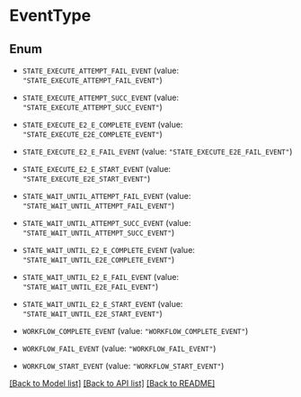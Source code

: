 # EventType

## Enum


* `STATE_EXECUTE_ATTEMPT_FAIL_EVENT` (value: `"STATE_EXECUTE_ATTEMPT_FAIL_EVENT"`)

* `STATE_EXECUTE_ATTEMPT_SUCC_EVENT` (value: `"STATE_EXECUTE_ATTEMPT_SUCC_EVENT"`)

* `STATE_EXECUTE_E2_E_COMPLETE_EVENT` (value: `"STATE_EXECUTE_E2E_COMPLETE_EVENT"`)

* `STATE_EXECUTE_E2_E_FAIL_EVENT` (value: `"STATE_EXECUTE_E2E_FAIL_EVENT"`)

* `STATE_EXECUTE_E2_E_START_EVENT` (value: `"STATE_EXECUTE_E2E_START_EVENT"`)

* `STATE_WAIT_UNTIL_ATTEMPT_FAIL_EVENT` (value: `"STATE_WAIT_UNTIL_ATTEMPT_FAIL_EVENT"`)

* `STATE_WAIT_UNTIL_ATTEMPT_SUCC_EVENT` (value: `"STATE_WAIT_UNTIL_ATTEMPT_SUCC_EVENT"`)

* `STATE_WAIT_UNTIL_E2_E_COMPLETE_EVENT` (value: `"STATE_WAIT_UNTIL_E2E_COMPLETE_EVENT"`)

* `STATE_WAIT_UNTIL_E2_E_FAIL_EVENT` (value: `"STATE_WAIT_UNTIL_E2E_FAIL_EVENT"`)

* `STATE_WAIT_UNTIL_E2_E_START_EVENT` (value: `"STATE_WAIT_UNTIL_E2E_START_EVENT"`)

* `WORKFLOW_COMPLETE_EVENT` (value: `"WORKFLOW_COMPLETE_EVENT"`)

* `WORKFLOW_FAIL_EVENT` (value: `"WORKFLOW_FAIL_EVENT"`)

* `WORKFLOW_START_EVENT` (value: `"WORKFLOW_START_EVENT"`)


[[Back to Model list]](../README.md#documentation-for-models) [[Back to API list]](../README.md#documentation-for-api-endpoints) [[Back to README]](../README.md)


